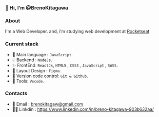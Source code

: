 ### 👋 Hi, I’m @BrenoKitagawa

### About
I'm a Web Developer. and, i'm studying web development at [Rocketseat](https://www.rocketseat.com.br)

### Current stack

- 🚀 Main language : `JavaScript`.
- 💡 Backend : `NodeJs`.
- ✨ FrontEnd: `ReactJs`, `HTML5` , `CSS3` , `JavaScript` , `SASS`.
- 🎨 Layout Design : `Figma`.
- 📝 Version code control: `Git & Github`.
- 🔨 Tools: `Vscode`.

### Contacts

- 📧 Email : brenokitagaw@gmail.com
- 👨‍💻 Linkdin : https://www.linkedin.com/in/breno-kitagawa-903b632aa/

<!---](https://www.rocketseat.com.br)
BrenoKitagawa/BrenoKitagawa is a ✨ special ✨ repository because its `README.md` (this file) appears on your GitHub profile.
You can click the Preview link to take a look at your changes.
--->
